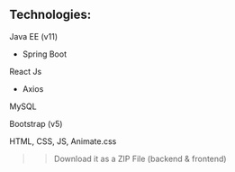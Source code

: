 ## Technologies:

Java EE (v11)
 - Spring Boot

React Js
 - Axios

MySQL

Bootstrap (v5)

HTML, CSS, JS, Animate.css


>> Download it as a ZIP File (backend & frontend)
